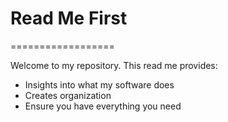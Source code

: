 # Read Me First
==================

Welcome to my repository. This read me provides:

- Insights into what my software does
- Creates organization
- Ensure you have everything you need
